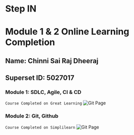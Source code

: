 # Step IN
# Module 1 & 2 Online Learning Completion

## Name: Chinni Sai Raj Dheeraj
## Superset ID: 5027017

### Module 1: SDLC, Agile, CI & CD 
``` Course Completed on Great Learning ```
![Git Page](https://github.com/dheerajchinni1/5027017_Chinni-Sai-Raj-Dheeraj/blob/main/SDLC/Screenshot%202025-07-28%20123419.png?raw=true")

### Module 2: Git, Github
``` Course Completed on Simplilearn ```
![Git Page](https://github.com/dheerajchinni1/5027017_Chinni-Sai-Raj-Dheeraj/blob/main/Git/8680994_54985421753379805096-page-00001.jpg?raw=true")
